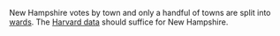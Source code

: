 New Hampshire votes by town and only a handful of towns are split into [wards](https://github.com/opencivicdata/ocd-division-ids/blob/master/identifiers/country-us/state-nh-local_gov.csv). The [Harvard data](http://projects.iq.harvard.edu/eda/data) should suffice for New Hampshire.
